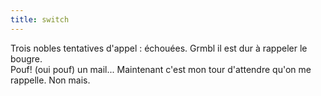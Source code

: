 ```yaml
---
title: switch
---
```


Trois nobles tentatives d'appel : échouées. Grmbl il est dur à rappeler le
bougre.  
Pouf! (oui pouf) un mail... Maintenant c'est mon tour d'attendre qu'on me
rappelle. Non mais.

